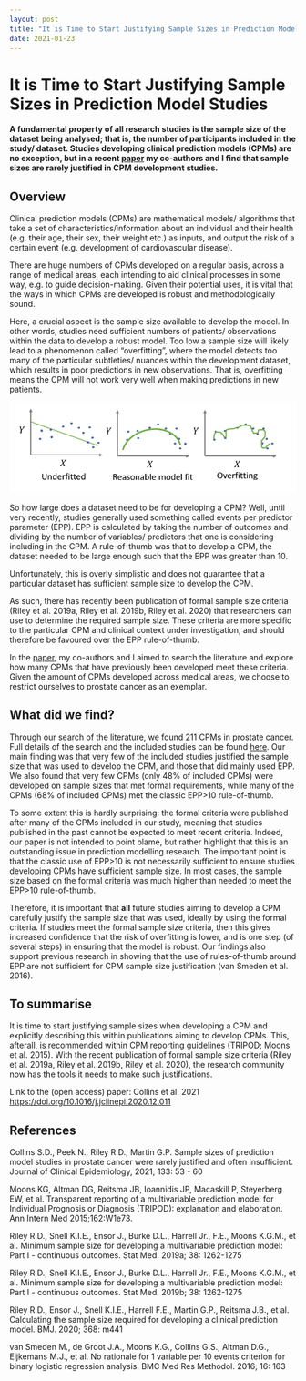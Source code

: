 ```yaml
---
layout: post
title: "It is Time to Start Justifying Sample Sizes in Prediction Model Studies"
date: 2021-01-23
---
```


# It is Time to Start Justifying Sample Sizes in Prediction Model Studies
__A fundamental property of all research studies is the sample size of the dataset being analysed; that is, the number of participants included in the study/ dataset. Studies developing clinical prediction models (CPMs) are no exception, but in a recent [paper](https://doi.org/10.1016/j.jclinepi.2020.12.011) my co-authors and I find that sample sizes are rarely justified in CPM development studies.__

## Overview
Clinical prediction models (CPMs) are mathematical models/ algorithms that take a set of characteristics/information about an individual and their health (e.g. their age, their sex, their weight etc.) as inputs, and output the risk of a certain event (e.g. development of cardiovascular disease).

There are huge numbers of CPMs developed on a regular basis, across a range of medical areas, each intending to aid clinical processes in some way, e.g. to guide decision-making. Given their potential uses, it is vital that the ways in which CPMs are developed is robust and methodologically sound.

Here, a crucial aspect is the sample size available to develop the model. In other words, studies need sufficient numbers of patients/ observations within the data to develop a robust model. Too low a sample size will likely lead to a phenomenon called “overfitting”, where the model detects too many of the particular subtleties/ nuances within the development dataset, which results in poor predictions in new observations. That is, overfitting means the CPM will not work very well when making predictions in new patients.

![Overfitting Illustration](https://raw.githubusercontent.com/GlenMartin31/GlenMartin31.github.io/master/img/OverfittingIllustration.PNG)

So how large does a dataset need to be for developing a CPM? Well, until very recently, studies generally used something called events per predictor parameter (EPP). EPP is calculated by taking the number of outcomes and dividing by the number of variables/ predictors that one is considering including in the CPM. A rule-of-thumb was that to develop a CPM, the dataset needed to be large enough such that the EPP was greater than 10.

Unfortunately, this is overly simplistic and does not guarantee that a particular dataset has sufficient sample size to develop the CPM. 

As such, there has recently been publication of formal sample size criteria (Riley et al. 2019a, Riley et al. 2019b, Riley et al. 2020) that researchers can use to determine the required sample size. These criteria are more specific to the particular CPM and clinical context under investigation, and should therefore be favoured over the EPP rule-of-thumb. 

In the [paper](https://doi.org/10.1016/j.jclinepi.2020.12.011), my co-authors and I aimed to search the literature and explore how many CPMs that have previously been developed meet these criteria. Given the amount of CPMs developed across medical areas, we choose to restrict ourselves to prostate cancer as an exemplar.

## What did we find?
Through our search of the literature, we found 211 CPMs in prostate cancer. Full details of the search and the included studies can be found [here](https://doi.org/10.1016/j.jclinepi.2020.12.011). Our main finding was that very few of the included studies justified the sample size that was used to develop the CPM, and those that did mainly used EPP. We also found that very few CPMs (only 48% of included CPMs) were developed on sample sizes that met formal requirements, while many of the CPMs (68% of included CPMs) met the classic EPP>10 rule-of-thumb.

To some extent this is hardly surprising: the formal criteria were published after many of the CPMs included in our study, meaning that studies published in the past cannot be expected to meet recent criteria. Indeed, our paper is not intended to point blame, but rather highlight that this is an outstanding issue in prediction modelling research. The important point is that the classic use of EPP>10 is not necessarily sufficient to ensure studies developing CPMs have sufficient sample size. In most cases, the sample size based on the formal criteria was much higher than needed to meet the EPP>10 rule-of-thumb.

Therefore, it is important that __all__ future studies aiming to develop a CPM carefully justify the sample size that was used, ideally by using the formal criteria. If studies meet the formal sample size criteria, then this gives increased confidence that the risk of overfitting is lower, and is one step (of several steps) in ensuring that the model is robust. Our findings also support previous research in showing that the use of rules-of-thumb around EPP are not sufficient for CPM sample size justification (van Smeden et al. 2016).

## To summarise
It is time to start justifying sample sizes when developing a CPM and explicitly describing this within publications aiming to develop CPMs. This, afterall, is recommended within CPM reporting guidelines (TRIPOD; Moons et al. 2015). With the recent publication of formal sample size criteria (Riley et al. 2019a, Riley et al. 2019b, Riley et al. 2020), the research community now has the tools it needs to make such justifications. 

Link to the (open access) paper: Collins et al. 2021 https://doi.org/10.1016/j.jclinepi.2020.12.011

## References
Collins S.D., Peek N., Riley R.D., Martin G.P. Sample sizes of prediction model studies in prostate cancer were rarely justified and often insufficient. Journal of Clinical Epidemiology, 2021; 133: 53 - 60

Moons KG, Altman DG, Reitsma JB, Ioannidis JP, Macaskill P, Steyerberg EW, et al. Transparent reporting of a multivariable prediction model for Individual Prognosis or Diagnosis (TRIPOD): explanation and elaboration. Ann Intern Med 2015;162:W1e73.

Riley R.D., Snell K.I.E., Ensor J., Burke D.L., Harrell Jr., F.E., Moons K.G.M., et al. Minimum sample size for developing a multivariable prediction model: Part I - continuous outcomes. Stat Med. 2019a; 38: 1262-1275

Riley R.D., Snell K.I.E., Ensor J., Burke D.L., Harrell Jr., F.E., Moons K.G.M., et al. Minimum sample size for developing a multivariable prediction model: Part I - continuous outcomes. Stat Med. 2019b; 38: 1262-1275

Riley R.D., Ensor J., Snell K.I.E., Harrell F.E., Martin G.P., Reitsma J.B., et al. Calculating the sample size required for developing a clinical prediction model. BMJ. 2020; 368: m441

van Smeden M., de Groot J.A., Moons K.G., Collins G.S., Altman D.G., Eijkemans M.J., et al. No rationale for 1 variable per 10 events criterion for binary logistic regression analysis. BMC Med Res Methodol. 2016; 16: 163



